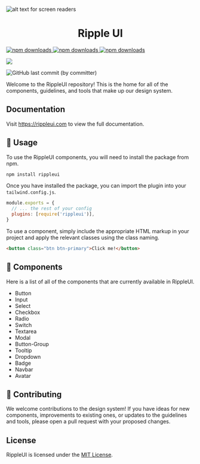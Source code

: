 

![alt text for screen readers](https://github.com/Siumauricio/rippleui/tree/main/docs/public/logo.png "Text to show on mouseover")

<h1 align="center">Ripple UI</h1>

<a href="https://www.npmjs.com/package/rippleui">
    <img src="https://img.shields.io/npm/dm/rippleui.svg?style=flat-round" alt="npm downloads">
  </a>
<a href="https://www.npmjs.com/package/rippleui">
    <img src="https://img.shields.io/npm/v/rippleui?color=green" alt="npm downloads">
  </a>
  <a href="https://www.npmjs.com/package/rippleui">
    <img src="  https://img.shields.io/npm/l/rippleui" alt="npm downloads">
  </a>

  <a href="https://www.npmjs.com/package/rippleui"><img src="https://badgen.net/github/stars/siumauricio/rippleui?color=green" ></a>


  ![GitHub last commit (by committer)](https://img.shields.io/github/last-commit/siumauricio/rippleui)

Welcome to the RippleUI repository! This is the home for all of the components, guidelines, and tools that make up our design system.

## Documentation

Visit https://rippleui.com to view the full documentation.


## 🚀 Usage

To use the RippleUI components, you will need to install the package from npm.

```bash
npm install rippleui
```

Once you have installed the package, you can import the plugin into your `tailwind.config.js`.

```js
module.exports = {
  // ... the rest of your config
  plugins: [require('rippleui')],
}
```

To use a component, simply include the appropriate HTML markup in your project and apply the relevant classes using the class naming.

```html
<button class="btn btn-primary">Click me!</button>
```

## 🎨 Components

Here is a list of all of the components that are currently available in RippleUI.

- Button
- Input
- Select
- Checkbox
- Radio
- Switch
- Textarea
- Modal
- Button-Group
- Tooltip
- Dropdown
- Badge
- Navbar
- Avatar


## 🤝 Contributing

We welcome contributions to the design system! If you have ideas for new components, improvements to existing ones, or updates to the guidelines and tools, please open a pull request with your proposed changes.

## License

RippleUI is licensed under the [MIT License](LICENSE).